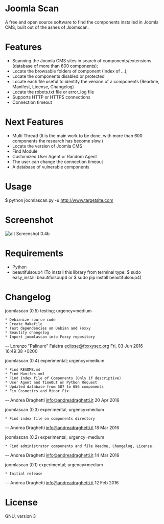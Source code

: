 # Joomla Scan
A free and open source software to find the components installed in Joomla CMS, built out of the ashes of Joomscan.

# Features
* Scanning the Joomla CMS sites in search of components/extensions (database of more than 600 components);
* Locate the browsable folders of component (Index of ...);
* Locate the components disabled or protected
* Locate each file useful to identify the version of a components (Readme, Manifest, License, Changelog)
* Locate the robots.txt file or error_log file
* Supports HTTP or HTTPS connections
* Connection timeout

# Next Features
* Multi Thread (It is the main work to be done, with more than 600 components the research has become slow.)
* Locate the version of Joomla CMS
* Find Module
* Customized User Agent or Random Agent
* The user can change the connection timeout
* A database of vulnerable components

# Usage

$ python joomlascan.py -u http://www.targetsite.com

# Screenshot

![alt Screenshot 0.4b](http://cloud.draghetti.it/Rehost_Image/Joomla_Scan_0.4b.png)

# Requirements
* Python
* beautifulsoup4 (To install this library from terminal type: $ sudo easy_install beautifulsoup4 or $ sudo pip install beautifulsoup4)

# Changelog

joomlascan (0.5) testing; urgency=medium

	* Debianize source code
	* Create Makefile
	* Test dependencies on Debian and Foxxy
	* Beautify changelog
	* Import joomlascan into Foxxy repository

 -- Lorenzo "Palinuro" Faletra <eclipse@foxxysec.org>  Fri, 03 Jun 2016 16:49:38 +0200

joomlascan (0.4) experimental; urgency=medium

	* Find README.md
	* Find Manifes.xml
	* Find Index file of Components (Only if descriptive)
	* User Agent and TimeOut on Python Request
	* Updated database from 587 to 656 components
	* Fix Cosmetics and Minor Fix.

 -- Andrea Draghetti <info@andreadraghetti.it>  20 Apr 2016
 
joomlascan (0.3) experimental; urgency=medium

	* Find index file on components directory

 -- Andrea Draghetti <info@andreadraghetti.it>  18 Mar 2016
 
joomlascan (0.2) experimental; urgency=medium

	* Find administrator components and file Readme, Changelog, License.

 -- Andrea Draghetti <info@andreadraghetti.it>  14 Mar 2016

joomlascan (0.1) experimental; urgency=medium

	* Initial release

 -- Andrea Draghetti <info@andreadraghetti.it>  12 Feb 2016

# License
GNU, version 3



